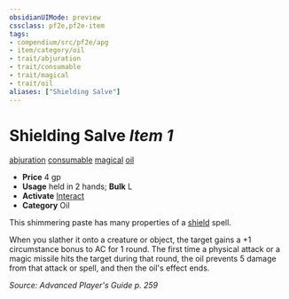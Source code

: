 ```yaml
---
obsidianUIMode: preview
cssclass: pf2e,pf2e-item
tags:
- compendium/src/pf2e/apg
- item/category/oil
- trait/abjuration
- trait/consumable
- trait/magical
- trait/oil
aliases: ["Shielding Salve"]
---
```

# Shielding Salve *Item 1*  
[abjuration](/rules/traits/abjuration.md)  [consumable](/rules/traits/consumable.md)  [magical](/rules/traits/magical.md)  [oil](/rules/traits/oil.md)  

- **Price** 4 gp
- **Usage** held in 2 hands; **Bulk** L
- **Activate** [Interact](/rules/actions/interact.md)
- **Category** Oil

This shimmering paste has many properties of a [shield](/compendium/spells/shield.md) spell.

When you slather it onto a creature or object, the target gains a +1 circumstance bonus to AC for 1 round. The first time a physical attack or a magic missile hits the target during that round, the oil prevents 5 damage from that attack or spell, and then the oil's effect ends.

*Source: Advanced Player's Guide p. 259*